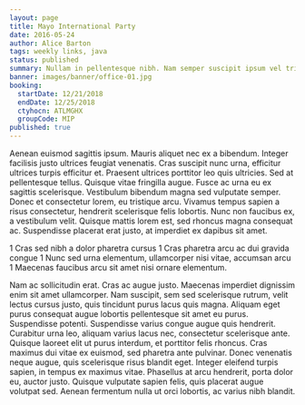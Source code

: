 ```yaml
---
layout: page
title: Mayo International Party
date: 2016-05-24
author: Alice Barton
tags: weekly links, java
status: published
summary: Nullam in pellentesque nibh. Nam semper suscipit ipsum vel tristique.
banner: images/banner/office-01.jpg
booking:
  startDate: 12/21/2018
  endDate: 12/25/2018
  ctyhocn: ATLMGHX
  groupCode: MIP
published: true
---
```

Aenean euismod sagittis ipsum. Mauris aliquet nec ex a bibendum. Integer facilisis justo ultrices feugiat venenatis. Cras suscipit nunc urna, efficitur ultrices turpis efficitur et. Praesent ultrices porttitor leo quis ultricies. Sed at pellentesque tellus. Quisque vitae fringilla augue. Fusce ac urna eu ex sagittis scelerisque. Vestibulum bibendum magna sed vulputate semper. Donec et consectetur lorem, eu tristique arcu. Vivamus tempus sapien a risus consectetur, hendrerit scelerisque felis lobortis. Nunc non faucibus ex, a vestibulum velit. Quisque mattis lorem est, sed rhoncus magna consequat ac. Suspendisse placerat erat justo, at imperdiet ex dapibus sit amet.

1 Cras sed nibh a dolor pharetra cursus
1 Cras pharetra arcu ac dui gravida congue
1 Nunc sed urna elementum, ullamcorper nisi vitae, accumsan arcu
1 Maecenas faucibus arcu sit amet nisi ornare elementum.

Nam ac sollicitudin erat. Cras ac augue justo. Maecenas imperdiet dignissim enim sit amet ullamcorper. Nam suscipit, sem sed scelerisque rutrum, velit lectus cursus justo, quis tincidunt purus lacus quis magna. Aliquam eget purus consequat augue lobortis pellentesque sit amet eu purus. Suspendisse potenti. Suspendisse varius congue augue quis hendrerit. Curabitur urna leo, aliquam varius lacus nec, consectetur scelerisque ante. Quisque laoreet elit ut purus interdum, et porttitor felis rhoncus. Cras maximus dui vitae ex euismod, sed pharetra ante pulvinar. Donec venenatis neque augue, quis scelerisque risus blandit eget. Integer eleifend turpis sapien, in tempus ex maximus vitae. Phasellus at arcu hendrerit, porta dolor eu, auctor justo. Quisque vulputate sapien felis, quis placerat augue volutpat sed. Aenean fermentum nulla ut orci lobortis, ac varius nibh blandit.
